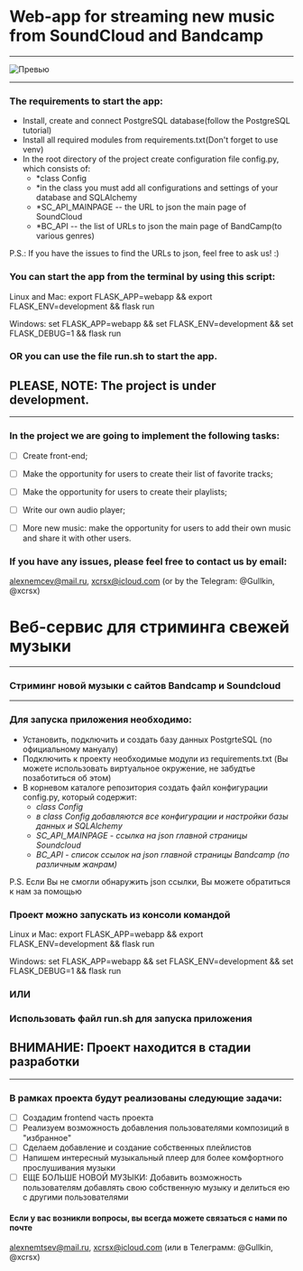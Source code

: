 # Web-app for streaming new music from SoundCloud and Bandcamp
___________________________________________

![Превью](https://pp.userapi.com/c851132/v851132165/1284b1/58bhzTCdwvM.jpg)
______________________________________________________________________________
### The requirements to start the app:
- Install, create and connect PostgreSQL database(follow the PostgreSQL tutorial)
- Install all required modules from requirements.txt(Don't forget to use venv)
- In the root directory of the project create configuration file config.py, which consists of:
    - *class Config
    - *in the class you must add all configurations and settings of your database and SQLAlchemy
    - *SC_API_MAINPAGE -- the URL to json the main page of SoundCloud
    - *BC_API -- the list of URLs to json the main page of BandCamp(to various genres)

P.S.: If you have the issues to find the URLs to json, feel free to ask us! :)

### You can start the app from the terminal by using this script:

Linux and Mac: export FLASK_APP=webapp && export FLASK_ENV=development && flask run

Windows: set FLASK_APP=webapp && set FLASK_ENV=development && set FLASK_DEBUG=1 && flask run

### OR you can use the file run.sh to start the app.


## PLEASE, NOTE: The project is under development.

_____________________________________________________

### In the project we are going to  implement the following tasks:
- [ ] Create front-end;
- [ ] Make the opportunity for users to create their list of favorite tracks;
- [ ] Make the opportunity for users to create their playlists;
- [ ] Write our own audio player;
- [ ] More new music: make the opportunity for users to add their own music and share it with other users.


### If you have any issues, please feel free to contact us by email:
alexnemcev@mail.ru, xcrsx@icloud.com (or by the Telegram: @Gullkin, @xcrsx)


# Веб-сервис для стриминга свежей музыки
___________________________________________
### Стриминг новой музыки с сайтов Bandcamp и Soundcloud
______________________________________________________________________________
### Для запуска приложения необходимо:
- Установить, подключить и создать базу данных PostgrteSQL (по официальному мануалу)
- Подключить к проекту необходимые модули из requirements.txt (Вы можете использовать виртуальное окружение, не забудтье позаботиться об этом)
- В корневом каталоге репозитория создать файл конфигурации config.py, который содержит:
    - *class Config*
    - *в class Config добавляются все конфигурации и настройки базы данных и SQLAlchemy*
    - *SC_API_MAINPAGE - ссылка на json главной страницы Soundcloud*
    - *BC_API - список ссылок на json главной страницы Bandcamp (по различным жанрам)*

P.S. Если Вы не смогли обнаружить json ссылки, Вы можете обратиться к нам за помощью

### Проект можно запускать из консоли командой 
Linux и Mac: export FLASK_APP=webapp && export FLASK_ENV=development && flask run

Windows: set FLASK_APP=webapp && set FLASK_ENV=development && set FLASK_DEBUG=1 && flask run

### ИЛИ
### Использовать файл run.sh для запуска приложения

## ВНИМАНИЕ: Проект находится в стадии разработки
_____________________________________________________
### В рамках проекта будут реализованы следующие задачи:
- [ ] Создадим frontend часть проекта
- [ ] Реализуем возможность добавления пользователями композиций в "избранное"
- [ ] Сделаем добавление и создание собственных плейлистов
- [ ] Напишем интересный музыкальный плеер для более комфортного прослушивания музыки
- [ ] ЕЩЕ БОЛЬШЕ НОВОЙ МУЗЫКИ: Добавить возможность пользователям добавлять свою собственную музыку и делиться ею с другими пользователями

#### Если у вас возникли вопросы, вы всегда можете связаться с нами по почте
alexnemtsev@mail.ru, xcrsx@icloud.com (или в Телеграмм: @Gullkin, @xcrsx)

